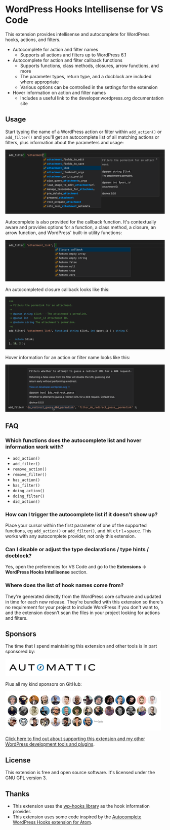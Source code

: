 # WordPress Hooks Intellisense for VS Code

This extension provides intellisense and autocomplete for WordPress hooks, actions, and filters.

* Autocomplete for action and filter names
  - Supports all actions and filters up to WordPress 6.1
* Autocomplete for action and filter callback functions
  - Supports functions, class methods, closures, arrow functions, and more
  - The parameter types, return type, and a docblock are included where appropriate
  - Various options can be controlled in the settings for the extension
* Hover information on action and filter names
  - Includes a useful link to the developer.wordpress.org documentation site


## Usage

Start typing the name of a WordPress action or filter within `add_action()` or `add_filter()` and you'll get an autocomplete list of all matching actions or filters, plus information about the parameters and usage:

[![Screenshot of VS Code showing an autocomplete list for the first parameter of the add_filter function](images/screenshot-1.png?v=0.3.0)](images/screenshot-1.png)

Autocomplete is also provided for the callback function. It's contextually aware and provides options for a function, a class method, a closure, an arrow function, and WordPress' built-in utility functions:

[![Screenshot of VS Code showing an autocomplete list for the callback parameter of the add_filter function](images/screenshot-2.png?v=0.3.0)](images/screenshot-2.png)

An autocompleted closure callback looks like this:

[![Screenshot of VS Code showing a completed callback closure for the add_filter function](images/screenshot-3.png?v=0.3.0)](images/screenshot-3.png)

Hover information for an action or filter name looks like this:

[![Screenshot of VS Code showing hover information for an action](images/screenshot-4.png?v=0.5.0)](images/screenshot-4.png)

## FAQ

### Which functions does the autocomplete list and hover information work with?

* `add_action()`
* `add_filter()`
* `remove_action()`
* `remove_filter()`
* `has_action()`
* `has_filter()`
* `doing_action()`
* `doing_filter()`
* `did_action()`

### How can I trigger the autocomplete list if it doesn't show up?

Place your cursor within the first parameter of one of the supported functions, eg `add_action()` or `add_filter()`, and hit <kbd>ctrl</kbd>+<kbd>space</kbd>. This works with any autocomplete provider, not only this extension.

### Can I disable or adjust the type declarations / type hints / docblock?

Yes, open the preferences for VS Code and go to the **Extensions -> WordPress Hooks Intellisense** section.

### Where does the list of hook names come from?

They're generated directly from the WordPress core software and updated in time for each new release. They're bundled with this extension so there's no requirement for your project to include WordPress if you don't want to, and the extension doesn't scan the files in your project looking for actions and filters.

## Sponsors

The time that I spend maintaining this extension and other tools is in part sponsored by:

[![Automattic](images/gh/automattic.png)](https://automattic.com)

Plus all my kind sponsors on GitHub:

[![Sponsors](images/gh/everyone.png)](https://github.com/sponsors/johnbillion)

[Click here to find out about supporting this extension and my other WordPress development tools and plugins](https://github.com/sponsors/johnbillion).

## License

This extension is free and open source software. It's licensed under the GNU GPL version 3.

## Thanks

* This extension uses the [wp-hooks library](https://github.com/wp-hooks/wordpress-core) as the hook information provider.
* This extension uses some code inspired by the [Autocomplete WordPress Hooks extension for Atom](https://github.com/joehoyle/atom-autocomplete-wordpress-hooks).
